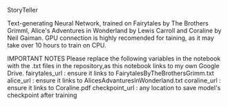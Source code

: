 StoryTeller


Text-generating Neural Network, trained on Fairytales by The Brothers Grimml, Alice's Adventures in Wonderland by Lewis Carroll and Coraline by Neil Gaiman.
GPU connection is highly recomended for taining, as it may take over 10 hours to train on CPU.

IMPORTANT NOTES
Please replace the following variables in the notebook with the .txt files in the repository,as this notebook links to my own Google Drive.
fairytales_url : ensure it links to FairytalesByTheBrothersGrimm.txt
alice_url : ensure it links to AlicesAdvanturesInWonderland.txt
coraline_url : ensure it links to Coraline.pdf
checkpoint_url : any location to save model's checkpoint after training
